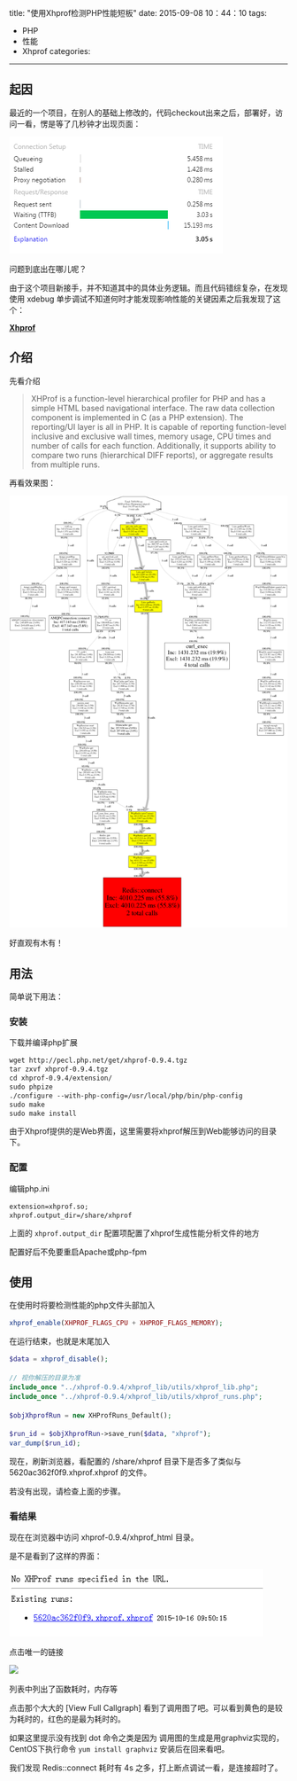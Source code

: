 title: "使用Xhprof检测PHP性能短板"
date: 2015-09-08 10：44：10
tags:
- PHP
- 性能
- Xhprof
categories: 
---

## 起因

最近的一个项目，在别人的基础上修改的，代码checkout出来之后，部署好，访问一看，愣是等了几秒钟才出现页面：

![](../image/chrome-timeline.png)

问题到底出在哪儿呢？

由于这个项目新接手，并不知道其中的具体业务逻辑。而且代码错综复杂，在发现使用 xdebug 单步调试不知道何时才能发现影响性能的关键因素之后我发现了这个：

**[Xhprof](https://pecl.php.net/package/xhprof)**

## 介绍

先看介绍

> XHProf is a function-level hierarchical profiler for PHP and has a simple HTML based navigational interface. The raw data collection component is implemented in C (as a PHP extension). The reporting/UI layer is all in PHP. It is capable of reporting function-level inclusive and exclusive wall times, memory usage, CPU times and number of calls for each function. Additionally, it supports ability to compare two runs (hierarchical DIFF reports), or aggregate results from multiple runs.

再看效果图：

![](../image/callgraph.png)

好直观有木有！

## 用法

简单说下用法：

### 安装

下载并编译php扩展

```shell
wget http://pecl.php.net/get/xhprof-0.9.4.tgz
tar zxvf xhprof-0.9.4.tgz
cd xhprof-0.9.4/extension/
sudo phpize
./configure --with-php-config=/usr/local/php/bin/php-config
sudo make
sudo make install
```

由于Xhprof提供的是Web界面，这里需要将xhprof解压到Web能够访问的目录下。

### 配置

编辑php.ini

```shell
extension=xhprof.so;
xhprof.output_dir=/share/xhprof
```

上面的 `xhprof.output_dir` 配置项配置了xhprof生成性能分析文件的地方

配置好后不免要重启Apache或php-fpm

## 使用

在使用时将要检测性能的php文件头部加入

```php
xhprof_enable(XHPROF_FLAGS_CPU + XHPROF_FLAGS_MEMORY);
```

在运行结束，也就是末尾加入

```php
$data = xhprof_disable();
 
// 视你解压的目录为准
include_once "../xhprof-0.9.4/xhprof_lib/utils/xhprof_lib.php";  
include_once "../xhprof-0.9.4/xhprof_lib/utils/xhprof_runs.php";  
 
$objXhprofRun = new XHProfRuns_Default(); 

$run_id = $objXhprofRun->save_run($data, "xhprof");
var_dump($run_id);
```

现在，刷新浏览器，看配置的 /share/xhprof 目录下是否多了类似与 5620ac362f0f9.xhprof.xhprof 的文件。

若没有出现，请检查上面的步骤。

### 看结果

现在在浏览器中访问 xhprof-0.9.4/xhprof_html 目录。

是不是看到了这样的界面：

![](../image/list.png)

点击唯一的链接

![](../image/view.png)

列表中列出了函数耗时，内存等

点击那个大大的 [View Full Callgraph] 看到了调用图了吧。可以看到黄色的是较为耗时的，红色的是最为耗时的。

如果这里提示没有找到 dot 命令之类是因为 调用图的生成是用graphviz实现的，CentOS下执行命令 `yum install graphviz` 安装后在回来看吧。

我们发现 Redis::connect 耗时有 4s 之多，打上断点调试一看，是连接超时了。
















